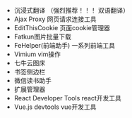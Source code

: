 - 沉浸式翻译 （强烈推荐！！！ 双语翻译）
- Ajax Proxy 网页请求连接工具
- EditThisCookie 页面cookie管理器
- Fatkun图片批量下载
- FeHelper(前端助手) 一系列前端工具
- Vimium vim操作
- 七牛云图床
- 书签侧边栏
- 微信读书助手
- 扩展管理器
- React Developer Tools react开发工具
- Vue.js devtools vue开发工具